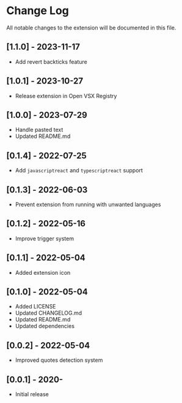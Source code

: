 # Change Log

All notable changes to the extension will be documented in this file.

## [1.1.0] - 2023-11-17

-   Add revert backticks feature

## [1.0.1] - 2023-10-27

-   Release extension in Open VSX Registry

## [1.0.0] - 2023-07-29

-   Handle pasted text
-   Updated README.md

## [0.1.4] - 2022-07-25

-   Add `javascriptreact` and `typescriptreact` support

## [0.1.3] - 2022-06-03

-   Prevent extension from running with unwanted languages

## [0.1.2] - 2022-05-16

-   Improve trigger system

## [0.1.1] - 2022-05-04

-   Added extension icon

## [0.1.0] - 2022-05-04

-   Added LICENSE
-   Updated CHANGELOG.md
-   Updated README.md
-   Updated dependencies

## [0.0.2] - 2022-05-04

-   Improved quotes detection system

## [0.0.1] - 2020-

-   Initial release
